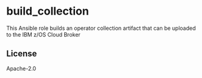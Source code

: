 # build_collection

This Ansible role builds an operator collection artifact that can be uploaded to the IBM z/OS Cloud Broker

## License

Apache-2.0
